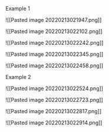 
Example 1

![[Pasted image 20220213021947.png]]

![[Pasted image 20220213022102.png]]

![[Pasted image 20220213022242.png]]

![[Pasted image 20220213022345.png]]

![[Pasted image 20220213022458.png]]

Example 2

![[Pasted image 20220213022524.png]]

![[Pasted image 20220213022723.png]]

![[Pasted image 20220213022817.png]]

![[Pasted image 20220213022914.png]]